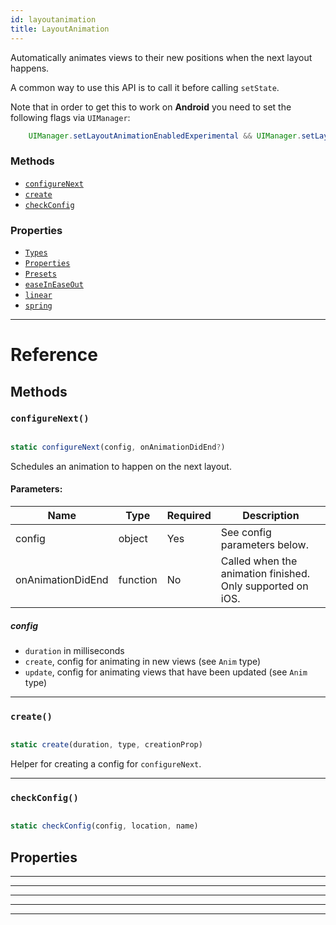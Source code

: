 ```yaml
---
id: layoutanimation
title: LayoutAnimation
---
```


Automatically animates views to their new positions when the next layout happens.

A common way to use this API is to call it before calling `setState`.

Note that in order to get this to work on **Android** you need to set the following flags via `UIManager`:

```java
    UIManager.setLayoutAnimationEnabledExperimental && UIManager.setLayoutAnimationEnabledExperimental(true);
```

### Methods

- [`configureNext`](../layoutanimation/#configurenext)
- [`create`](../layoutanimation/#create)
- [`checkConfig`](../layoutanimation/#checkconfig)

### Properties

- [`Types`](../layoutanimation/#types)
- [`Properties`](../layoutanimation/#properties)
- [`Presets`](../layoutanimation/#presets)
- [`easeInEaseOut`](../layoutanimation/#easeineaseout)
- [`linear`](../layoutanimation/#linear)
- [`spring`](../layoutanimation/#spring)

---

# Reference

## Methods

### `configureNext()`

```javascript

static configureNext(config, onAnimationDidEnd?)

```

Schedules an animation to happen on the next layout.

#### Parameters:

| Name              | Type     | Required | Description                                                |
| ----------------- | -------- | -------- | ---------------------------------------------------------- |
| config            | object   | Yes      | See config parameters below.                               |
| onAnimationDidEnd | function | No       | Called when the animation finished. Only supported on iOS. |

##### config

- `duration` in milliseconds
- `create`, config for animating in new views (see `Anim` type)
- `update`, config for animating views that have been updated (see `Anim` type)

---

### `create()`

```javascript

static create(duration, type, creationProp)

```

Helper for creating a config for `configureNext`.

---

### `checkConfig()`

```javascript

static checkConfig(config, location, name)

```

## Properties

---

---

---

---

---
